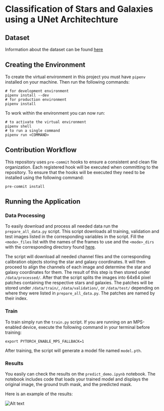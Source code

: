 # Classification of Stars and Galaxies using a UNet Architechture

## Dataset

Information about the dataset can be found [here](https://github.com/damslab/datasets/tree/master/stars)

## Creating the Environment

To create the virtual environment in this project you must have `pipenv` installed on your machine. Then run the following commands:

```[bash]
# for development environment
pipenv install --dev
# for production environment
pipenv install
```

To work within the environment you can now run:

```[bash]
# to activate the virtual environment
pipenv shell
# to run a single command
pipenv run <COMMAND>
```

## Contribution Workflow

This repository uses `pre-commit` hooks to ensure a consistent and clean file organization. Each registered hook will be executed when committing to the repository. To ensure that the hooks will be executed they need to be installed using the following command:

```[bash]
pre-commit install
```

## Running the Application

### Data Processing

To easily download and process all needed data run the `prepare_all_data.py` script. This script downloads all training, validation and test images listed in the corresponding variables in the script. Fill the `<mode>_files` list with the names of the frames to use and the `<mode>_dirs` with the corresponding directory found [here](https://data.sdss.org/sas/dr17/eboss/photoObj/frames/301/).

The script will download all needed channel files and the corresponding calibration objects storing the star and galaxy coordinates. It will then proceed to align the channels of each image and determine the star and galaxy coordinates for them. The result of this step is then stored under `/data/processed/`. After that the script splits the images into 64x64 pixel patches containing the respective stars and galaxies. The patches will be stored under `/data/train/`, `/data/validation/`, or `/data/test/` depending on where they were listed in `prepare_all_data.py`. The patches are named by their index.

### Train

To train simply run the `train.py` script. If you are running on an MPS-enabled device, execute the following command in your terminal before training:

```
export PYTORCH_ENABLE_MPS_FALLBACK=1
```

After training, the script will generate a model file named `model.pth`.

### Results

You easily can check the results on the `predict_demo.ipynb` notebook. The notebook includes code that loads your trained model and displays the original image, the ground truth mask, and the predicted mask.

Here is an example of the results:

![Alt text](https://i.ibb.co/QJ1YhtY/488.png "Results")
